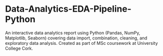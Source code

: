 # Data-Analytics-EDA-Pipeline-Python
An interactive data analytics report using Python (Pandas, NumPy, Matplotlib, Seaborn) covering data import, combination, cleaning, and exploratory data analysis. Created as part of MSc coursework at University College Cork.

